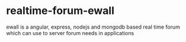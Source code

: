 # realtime-forum-ewall
ewall is a angular, express, nodejs and mongodb based real time forum which can use to server forum needs in applications


